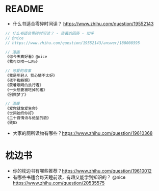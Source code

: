 # README

- 什么书适合零碎时间读？ https://www.zhihu.com/question/19552143

```js
// 什么书适合零碎时间读？ - 柒酱的回答 - 知乎 
// @nice
// https://www.zhihu.com/question/19552143/answer/188008595

// 漫画
《你今天真好看》@nice
《我可以咬一口吗》

// 可爱的故事
《我是年轻人 我心情不太好》
《夜半蜘蛛猴》
《蒙着眼睛的旅行者》
《一头想要被吃掉的猪》
《别做梦了》

// 温暖
《爱你就像爱生命》
《世间始终你好》
《二十首情诗与绝望的歌》
《致D》
```

- 大家的厕所读物有哪些？https://www.zhihu.com/question/19610368

# 枕边书

- 你的枕边书有哪些推荐？https://www.zhihu.com/question/19610012
- 有哪些书适合每天睡前读，有趣又能学到知识的？ @nice https://www.zhihu.com/question/20535575

